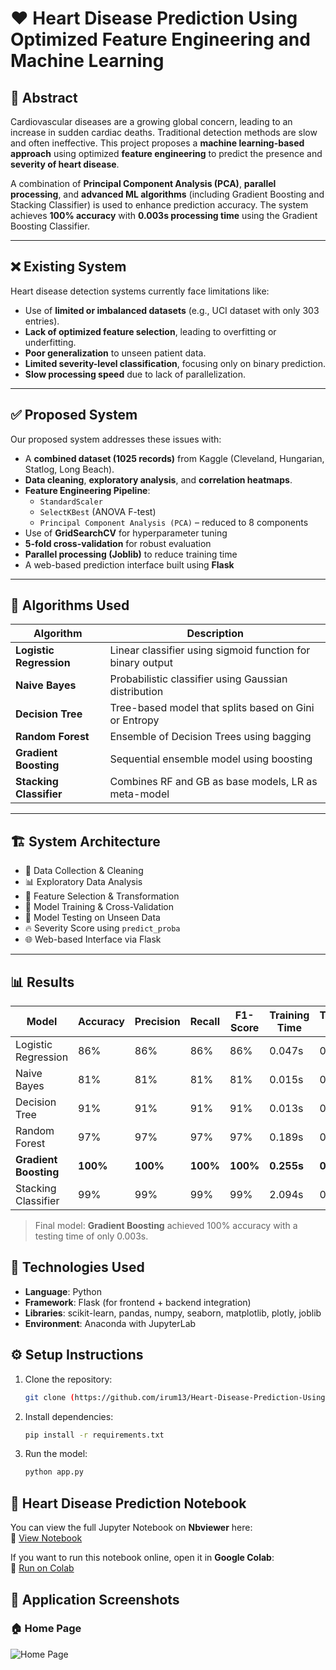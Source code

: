# ❤️ Heart Disease Prediction Using Optimized Feature Engineering and Machine Learning

## 📌 Abstract
Cardiovascular diseases are a growing global concern, leading to an increase in sudden cardiac deaths. Traditional detection methods are slow and often ineffective. This project proposes a **machine learning-based approach** using optimized **feature engineering** to predict the presence and **severity of heart disease**.

A combination of **Principal Component Analysis (PCA)**, **parallel processing**, and **advanced ML algorithms** (including Gradient Boosting and Stacking Classifier) is used to enhance prediction accuracy. The system achieves **100% accuracy** with **0.003s processing time** using the Gradient Boosting Classifier.

---

## ❌ Existing System

Heart disease detection systems currently face limitations like:

- Use of **limited or imbalanced datasets** (e.g., UCI dataset with only 303 entries).
- **Lack of optimized feature selection**, leading to overfitting or underfitting.
- **Poor generalization** to unseen patient data.
- **Limited severity-level classification**, focusing only on binary prediction.
- **Slow processing speed** due to lack of parallelization.

---

## ✅ Proposed System

Our proposed system addresses these issues with:

- A **combined dataset (1025 records)** from Kaggle (Cleveland, Hungarian, Statlog, Long Beach).
- **Data cleaning**, **exploratory analysis**, and **correlation heatmaps**.
- **Feature Engineering Pipeline**:
  - `StandardScaler`
  - `SelectKBest` (ANOVA F-test)
  - `Principal Component Analysis (PCA)` – reduced to 8 components
- Use of **GridSearchCV** for hyperparameter tuning
- **5-fold cross-validation** for robust evaluation
- **Parallel processing (Joblib)** to reduce training time
- A web-based prediction interface built using **Flask**

---

## 🧠 Algorithms Used

| Algorithm               | Description |
|------------------------|-------------|
| **Logistic Regression** | Linear classifier using sigmoid function for binary output |
| **Naive Bayes**         | Probabilistic classifier using Gaussian distribution |
| **Decision Tree**       | Tree-based model that splits based on Gini or Entropy |
| **Random Forest**       | Ensemble of Decision Trees using bagging |
| **Gradient Boosting**   | Sequential ensemble model using boosting |
| **Stacking Classifier** | Combines RF and GB as base models, LR as meta-model |

---

## 🏗️ System Architecture

- 📂 Data Collection & Cleaning
- 📊 Exploratory Data Analysis
- 🧹 Feature Selection & Transformation
- 🤖 Model Training & Cross-Validation
- 🧪 Model Testing on Unseen Data
- 🔥 Severity Score using `predict_proba`
- 🌐 Web-based Interface via Flask

---

## 📊 Results

| Model               | Accuracy | Precision | Recall | F1-Score | Training Time | Testing Time |
|--------------------|----------|-----------|--------|----------|----------------|---------------|
| Logistic Regression| 86%      | 86%       | 86%    | 86%      | 0.047s         | 0.011s        |
| Naive Bayes        | 81%      | 81%       | 81%    | 81%      | 0.015s         | 0.004s        |
| Decision Tree      | 91%      | 91%       | 91%    | 91%      | 0.013s         | 0.003s        |
| Random Forest      | 97%      | 97%       | 97%    | 97%      | 0.189s         | 0.011s        |
| **Gradient Boosting** | **100%** | **100%**   | **100%**| **100%** | **0.255s**     | **0.003s**    |
| Stacking Classifier| 99%      | 99%       | 99%    | 99%      | 2.094s         | 0.009s        |

> Final model: **Gradient Boosting** achieved 100% accuracy with a testing time of only 0.003s.

## 🧠 Technologies Used

- **Language**: Python
- **Framework**: Flask (for frontend + backend integration)
- **Libraries**: scikit-learn, pandas, numpy, seaborn, matplotlib, plotly, joblib
- **Environment**: Anaconda with JupyterLab

## ⚙️ Setup Instructions

1. Clone the repository:
   ```bash
   git clone (https://github.com/irum13/Heart-Disease-Prediction-Using-ML-/tree/main)

2. Install dependencies:
   ```sh
   pip install -r requirements.txt
   ```
3. Run the model:
   ```sh
   python app.py

## 📖 Heart Disease Prediction Notebook

You can view the full Jupyter Notebook on **Nbviewer** here:  
🔗 [View Notebook](https://nbviewer.org/github/irum13/Heart-Disease-Prediction-Using-ML-/blob/main/ReplaceRows.ipynb)

If you want to run this notebook online, open it in **Google Colab**:  
🚀 [Run on Colab](https://colab.research.google.com/github/irum13/Heart-Disease-Prediction-Using-ML-/blob/main/ReplaceRows.ipynb)

## 📸 Application Screenshots

### 🏠 Home Page
![Home Page](https://github.com/irum13/Heart-Disease-Prediction-Using-ML-/blob/c182b037c546fd4ce056afa147afd02fe8b588ff/Project%20Screenshot.png)

